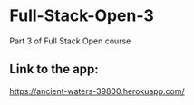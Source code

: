 # Full-Stack-Open-3
Part 3 of Full Stack Open course

## Link to the app:
https://ancient-waters-39800.herokuapp.com/
